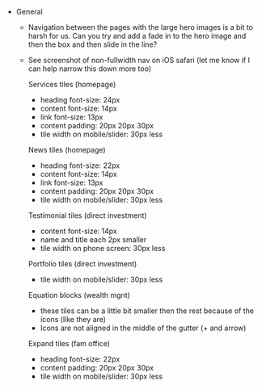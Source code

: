 * General

  * Navigation between the pages with the large hero images is a bit to harsh
    for us. Can you try and add a fade in to the hero image and then the box and
    then slide in the line?
  * See screenshot of non-fullwidth nav on iOS safari (let me know if I can help
    narrow this down more too)


    Services tiles (homepage)
    * heading font-size: 24px
    * content font-size: 14px
    * link font-size: 13px
    * content padding: 20px 20px 30px
    * tile width on mobile/slider: 30px less

    News tiles (homepage)
    * heading font-size: 22px
    * content font-size: 14px
    * link font-size: 13px
    * content padding: 20px 20px 30px
    * tile width on mobile/slider: 30px less

    Testimonial tiles (direct investment)
    * content font-size: 14px
    * name and title each 2px smaller
    * tile width on phone screen: 30px less

    Portfolio tiles (direct investment)
    * tile width on mobile/slider: 30px less

    Equation blocks (wealth mgnt)
    * these tiles can be a little bit smaller then the rest because of the icons (like they are)
    * Icons are not aligned in the middle of the gutter (+ and arrow)

    Expand tiles (fam office)
    * heading font-size: 22px
    * content padding: 20px 20px 30px
    * tile width on mobile/slider: 30px less
